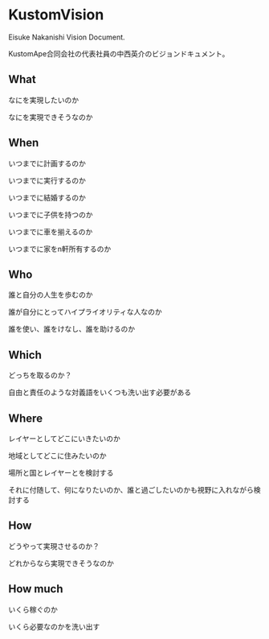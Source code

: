 # KustomVision

Eisuke Nakanishi Vision Document.

KustomApe合同会社の代表社員の中西英介のビジョンドキュメント。

## What

なにを実現したいのか

なにを実現できそうなのか

## When

いつまでに計画するのか

いつまでに実行するのか

いつまでに結婚するのか

いつまでに子供を持つのか

いつまでに車を揃えるのか

いつまでに家をn軒所有するのか

## Who

誰と自分の人生を歩むのか

誰が自分にとってハイプライオリティな人なのか

誰を使い、誰をけなし、誰を助けるのか

## Which

どっちを取るのか？

自由と責任のような対義語をいくつも洗い出す必要がある

## Where

レイヤーとしてどこにいきたいのか

地域としてどこに住みたいのか

場所と国とレイヤーとを検討する

それに付随して、何になりたいのか、誰と過ごしたいのかも視野に入れながら検討する

## How

どうやって実現させるのか？

どれからなら実現できそうなのか

## How much

いくら稼ぐのか

いくら必要なのかを洗い出す
